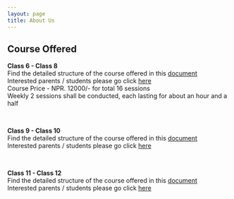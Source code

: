 ```yaml
---
layout: page
title: About Us
---
```


<h2 class="go-home">Course Offered</h2>
<div id="class68" class="go-home">
	<p>
		<strong>Class 6 - Class 8</strong>
		<br> Find the detailed structure of the course offered in this <a href="{{ '/assets/docs/course_structure_6_8.pdf' | prepend: site.baseurl }}">document</a>
		<br> Interested parents / students please go click <a href="https://docs.google.com/forms/d/e/1FAIpQLScVZSDbLuQWKD1jg2sHwOGTPT8k2Ljxa1hdMSgX1GkLPec4LQ/viewform?usp=sf_link" target="_blank">here</a>
		<br> Course Price - NPR. 12000/- for total 16 sessions
		<br> Weekly 2 sessions shall be conducted, each lasting for about an hour and a half
	</p>
</div>
<br>
<div id="class910" class="go-home">
	<p>
		<strong>Class 9 - Class 10</strong>
		<br> Find the detailed structure of the course offered in this <a href="{{ '/assets/docs/course_structure_9_10.pdf' | prepend: site.baseurl }}">document</a>
		<br> Interested parents / students please go click <a href="https://docs.google.com/forms/d/e/1FAIpQLScVZSDbLuQWKD1jg2sHwOGTPT8k2Ljxa1hdMSgX1GkLPec4LQ/viewform?usp=sf_link" target="_blank">here</a>
	</p>
</div>
<br>
<div id="class1112" class="go-home">
	<p>
		<strong>Class 11 - Class 12</strong>
		<br> Find the detailed structure of the course offered in this <a href="{{ '/assets/docs/course_structure_11_12.pdf' | prepend: site.baseurl }}">document</a>
		<br> Interested parents / students please go click <a href="https://docs.google.com/forms/d/e/1FAIpQLScVZSDbLuQWKD1jg2sHwOGTPT8k2Ljxa1hdMSgX1GkLPec4LQ/viewform?usp=sf_link" target="_blank">here</a>
	</p>
</div>